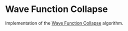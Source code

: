 # Wave Function Collapse

Implementation of the [Wave Function Collapse](https://github.com/mxgmn/WaveFunctionCollapse) algorithm.